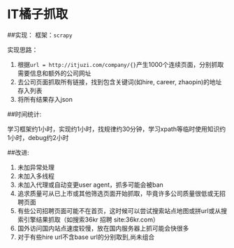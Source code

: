 # IT橘子抓取
##实现：
框架：`scrapy`

实现思路：

1. 根据`url = http://itjuzi.com/company/{}`产生1000个连续页面，分别抓取需要信息和额外的公司网址
2. 去公司页面抓取所有链接，找到包含关键词(如hire, career, zhaopin)的地址存入列表
3. 将所有结果存入json

##时间统计:

学习框架约1小时，实现约1小时，找规律约30分钟，学习xpath等临时使用知识约1小时，debug约2小时

##改进:

1. 未加异常处理
2. 未加入多线程
3. 未加入代理或自动变更user agent，抓多可能会被ban
4. 追求质量可从已上市或其他筛选页面开始抓取，毕竟许多公司质量很低或无招聘页面
5. 有些公司招聘页面可能不在首页，这时候可以尝试搜索站点地图或拼url或从搜索引擎结果抓取（如搜索36kr 招聘 site:36kr.com）
6. 国外访问国内站点速度较慢，放在国内服务器上抓可能会快很多
7. 对于有些hire url不含base url的分别取到,尚未组合

